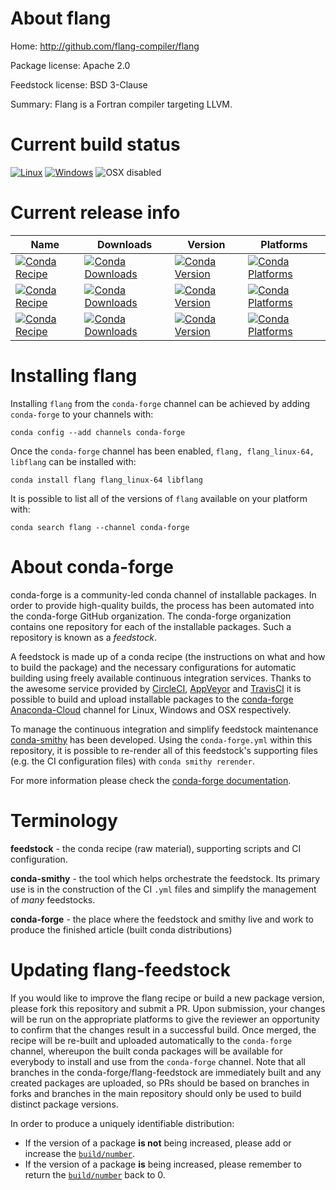 About flang
===========

Home: http://github.com/flang-compiler/flang

Package license: Apache 2.0

Feedstock license: BSD 3-Clause

Summary: Flang is a Fortran compiler targeting LLVM.



Current build status
====================

[![Linux](https://img.shields.io/circleci/project/github/conda-forge/flang-feedstock/master.svg?label=Linux)](https://circleci.com/gh/conda-forge/flang-feedstock)
[![Windows](https://img.shields.io/appveyor/ci/conda-forge/flang-feedstock/master.svg?label=Windows)](https://ci.appveyor.com/project/conda-forge/flang-feedstock/branch/master)
![OSX disabled](https://img.shields.io/badge/OSX-disabled-lightgrey.svg)

Current release info
====================

| Name | Downloads | Version | Platforms |
| --- | --- | --- | --- |
| [![Conda Recipe](https://img.shields.io/badge/recipe-flang-green.svg)](https://anaconda.org/conda-forge/flang) | [![Conda Downloads](https://img.shields.io/conda/dn/conda-forge/flang.svg)](https://anaconda.org/conda-forge/flang) | [![Conda Version](https://img.shields.io/conda/vn/conda-forge/flang.svg)](https://anaconda.org/conda-forge/flang) | [![Conda Platforms](https://img.shields.io/conda/pn/conda-forge/flang.svg)](https://anaconda.org/conda-forge/flang) |
| [![Conda Recipe](https://img.shields.io/badge/recipe-flang_linux--64-green.svg)](https://anaconda.org/conda-forge/flang_linux-64) | [![Conda Downloads](https://img.shields.io/conda/dn/conda-forge/flang_linux-64.svg)](https://anaconda.org/conda-forge/flang_linux-64) | [![Conda Version](https://img.shields.io/conda/vn/conda-forge/flang_linux-64.svg)](https://anaconda.org/conda-forge/flang_linux-64) | [![Conda Platforms](https://img.shields.io/conda/pn/conda-forge/flang_linux-64.svg)](https://anaconda.org/conda-forge/flang_linux-64) |
| [![Conda Recipe](https://img.shields.io/badge/recipe-libflang-green.svg)](https://anaconda.org/conda-forge/libflang) | [![Conda Downloads](https://img.shields.io/conda/dn/conda-forge/libflang.svg)](https://anaconda.org/conda-forge/libflang) | [![Conda Version](https://img.shields.io/conda/vn/conda-forge/libflang.svg)](https://anaconda.org/conda-forge/libflang) | [![Conda Platforms](https://img.shields.io/conda/pn/conda-forge/libflang.svg)](https://anaconda.org/conda-forge/libflang) |

Installing flang
================

Installing `flang` from the `conda-forge` channel can be achieved by adding `conda-forge` to your channels with:

```
conda config --add channels conda-forge
```

Once the `conda-forge` channel has been enabled, `flang, flang_linux-64, libflang` can be installed with:

```
conda install flang flang_linux-64 libflang
```

It is possible to list all of the versions of `flang` available on your platform with:

```
conda search flang --channel conda-forge
```


About conda-forge
=================

conda-forge is a community-led conda channel of installable packages.
In order to provide high-quality builds, the process has been automated into the
conda-forge GitHub organization. The conda-forge organization contains one repository
for each of the installable packages. Such a repository is known as a *feedstock*.

A feedstock is made up of a conda recipe (the instructions on what and how to build
the package) and the necessary configurations for automatic building using freely
available continuous integration services. Thanks to the awesome service provided by
[CircleCI](https://circleci.com/), [AppVeyor](http://www.appveyor.com/)
and [TravisCI](https://travis-ci.org/) it is possible to build and upload installable
packages to the [conda-forge](https://anaconda.org/conda-forge)
[Anaconda-Cloud](http://docs.anaconda.org/) channel for Linux, Windows and OSX respectively.

To manage the continuous integration and simplify feedstock maintenance
[conda-smithy](http://github.com/conda-forge/conda-smithy) has been developed.
Using the ``conda-forge.yml`` within this repository, it is possible to re-render all of
this feedstock's supporting files (e.g. the CI configuration files) with ``conda smithy rerender``.

For more information please check the [conda-forge documentation](https://conda-forge.org/docs/).

Terminology
===========

**feedstock** - the conda recipe (raw material), supporting scripts and CI configuration.

**conda-smithy** - the tool which helps orchestrate the feedstock.
                   Its primary use is in the construction of the CI ``.yml`` files
                   and simplify the management of *many* feedstocks.

**conda-forge** - the place where the feedstock and smithy live and work to
                  produce the finished article (built conda distributions)


Updating flang-feedstock
========================

If you would like to improve the flang recipe or build a new
package version, please fork this repository and submit a PR. Upon submission,
your changes will be run on the appropriate platforms to give the reviewer an
opportunity to confirm that the changes result in a successful build. Once
merged, the recipe will be re-built and uploaded automatically to the
`conda-forge` channel, whereupon the built conda packages will be available for
everybody to install and use from the `conda-forge` channel.
Note that all branches in the conda-forge/flang-feedstock are
immediately built and any created packages are uploaded, so PRs should be based
on branches in forks and branches in the main repository should only be used to
build distinct package versions.

In order to produce a uniquely identifiable distribution:
 * If the version of a package **is not** being increased, please add or increase
   the [``build/number``](http://conda.pydata.org/docs/building/meta-yaml.html#build-number-and-string).
 * If the version of a package **is** being increased, please remember to return
   the [``build/number``](http://conda.pydata.org/docs/building/meta-yaml.html#build-number-and-string)
   back to 0.